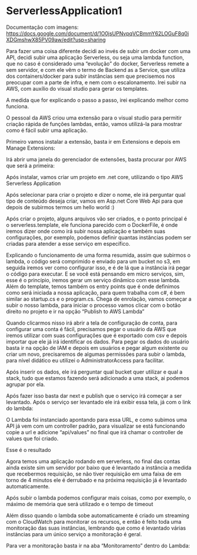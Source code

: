 # ServerlessApplication1
 
Documentação com imagens: https://docs.google.com/document/d/1O0jsUPNvpqVCBmmY62LOGuF8q0iXDGmshwX85PV09aw/edit?usp=sharing

Para fazer uma coisa diferente decidi ao invés de subir um docker com uma API, decidi subir uma aplicação Serverless, ou seja uma lambda function, que no caso é considerado uma “evolução” do docker, Serverless remete a sem servidor, e com ele vêm o termo de Backend as a Service, que utiliza dos containers/docker para subir instâncias sem que precisemos nos preocupar com a parte de infra, e nem com o escalonamento. Irei subir na AWS, com auxílio do visual studio para gerar os templates.

A medida que for explicando o passo a passo, irei explicando melhor como funciona.

O pessoal da AWS criou uma extensão para o visual studio para permitir criação rápida de funções lambdas, então, vamos utilizá-la para mostrar como é fácil subir uma aplicação.

Primeiro vamos instalar a extensão, basta ir em Extensions e depois em Manage Extensions:

Irá abrir uma janela do gerenciador de extensões, basta procurar por AWS que será a primeira: 

Após instalar, vamos criar um projeto em .net core, utilizando o tipo AWS Serverless Application


Após selecionar para criar o projeto e dizer o nome, ele irá perguntar qual tipo de conteúdo deseja criar, vamos em Asp.net Core Web Api para que depois de subirmos termos um hello world :)


Após criar o projeto, alguns arquivos vão ser criados, e o ponto principal é o serverless.template, ele funciona parecido com o DockerFile, é onde iremos dizer onde como irá subir nossa aplicação e também suas configurações, por exemplo, podemos definir quantas instâncias podem ser criadas para atender a esse serviço em específico.

Explicando o funcionamento de uma forma resumida, assim que subirmos o lambda, o código será comprimido e enviado para um bucket no s3, em seguida iremos ver como configurar isso, e é de lá que a instância irá pegar o código para executar. E se você está pensando em micro serviços, sim, esse é o princípio, iremos gerar um serviço dinâmico com esse lambda.
Além do template, temos também os entry points que é onde definimos como será iniciada a nossa aplicação, para quem trabalha com c#, é bem similar ao startup.cs e o program.cs.
Chega de enrolação, vamos começar a subir o nosso lambda, para iniciar o processo vamos clicar com o botão direito no projeto e ir na opção “Publish to AWS Lambda”

Quando clicarmos nisso irá abrir a tela de configuração de conta, para configurar uma conta é fácil, precisamos pegar o usuário da AWS que iremos utilizar com suas configurações que é exportado com csv e depois importar que ele já irá identificar os dados.
Para pegar os dados do usuário basta ir na opção de IAM e depois em usuários e pegar algum existente ou criar um novo, precisaremos de algumas permissões para subir o lambda, para nível didático eu utilizei o AdministratorAccess para facilitar.

Após inserir os dados, ele irá perguntar qual bucket quer utilizar e qual a stack, tudo que estamos fazendo será adicionado a uma stack, ai podemos agrupar por ela.


Após fazer isso basta dar next e publish que o serviço irá começar a ser levantado.
Após o serviço ser levantado ele irá exibir essa tela, já com o link do lambda:


O Lambda foi instanciado apontando para essa URL, e como subimos uma API já vem com um controller padrão, para visualizar se está funcionando copie a url e adicione “api/values” no final que irá chamar o controller de values que foi criado.

Esse é o resultado


Agora temos uma aplicação rodando em serverless, no final das contas ainda existe sim um servidor por baixo que é levantado a instância a medida que recebermos requisição, se não tiver requisição em uma faixa de em torno de 4 minutos ele é derrubado e na próxima requisição já é levantado automaticamente.

Após subir o lambda podemos configurar mais coisas, como por exemplo, o máximo de memória que será utilizado e o tempo de timeout


Além disso quando o lambda sobe automaticamente é criado um streaming com o CloudWatch para monitorar os recursos, e então é feito toda uma monitoração das suas instâncias, lembrando que como é levantado várias instâncias para um único serviço a monitoração é geral.

Para ver a monitoração basta ir na aba “Monitoramento” dentro do Lambda:

